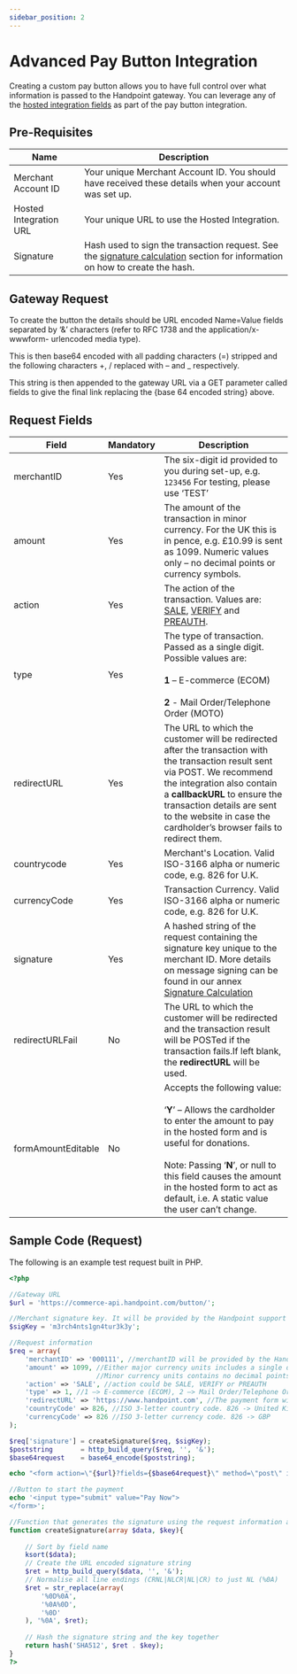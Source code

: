 ```yaml
---
sidebar_position: 2
---
```


# Advanced Pay Button Integration

Creating a custom pay button allows you to have full control over what information is passed to the Handpoint gateway. You can leverage any of the [hosted integration fields](/docs/transactiontypes#transactionRequest) as part of the pay button integration.


## Pre-Requisites

| Name      | Description |
| ----------- | ----------- |
| Merchant Account ID | Your unique Merchant Account ID. You should have received these details when your account was set up. |
| Hosted Integration URL | Your unique URL to use the Hosted Integration. |
| Signature |Hash used to sign the transaction request. See the [signature calculation](/docs/samplecode#signatureCalculation) section for information on how to create the hash.|

## Gateway Request

To create the button the details should be URL encoded Name=Value fields separated by ‘&’ characters (refer to RFC 1738 and the application/x-wwwform- urlencoded media type).

This is then base64 encoded with all padding characters (=) stripped and the following characters +, / replaced with – and _ respectively.

This string is then appended to the gateway URL via a GET parameter called fields to give the final link replacing the {base 64 encoded string} above.


## Request Fields

| Field      | Mandatory | Description |
| ----------- | ----------- | ----------- |
| merchantID | <span class="badge badge--primary">Yes</span> | The six-digit id provided to you during set-up, e.g. `123456` For testing, please use ‘TEST’ |
| amount | <span class="badge badge--primary">Yes</span> | The amount of the transaction in minor currency. For the UK this is in pence, e.g. £10.99 is sent as 1099. Numeric values only – no decimal points or currency symbols. |
| action| <span class="badge badge--primary">Yes</span> | The action of the transaction. Values are: [SALE](/docs/transactiontypes#sale), [VERIFY](/docs/transactiontypes#verify) and [PREAUTH](/docs/transactiontypes#preauth).|
| type | <span class="badge badge--primary">Yes</span> | The type of transaction. Passed as a single digit. Possible values are: <br></br> **1** – E-commerce (ECOM)<br></br> **2** - Mail Order/Telephone Order (MOTO)|
| redirectURL  | <span class="badge badge--primary">Yes</span> | The URL to which the customer will be redirected after the transaction with the transaction result sent via POST. We recommend the integration also contain a **callbackURL** to ensure the transaction details are sent to the website in case the cardholder’s browser fails to redirect them. |
| countrycode | <span class="badge badge--primary">Yes</span> | Merchant's Location. Valid ISO-3166 alpha or numeric code, e.g. 826 for U.K. |
| currencyCode | <span class="badge badge--primary">Yes</span> | Transaction Currency. Valid ISO-3166 alpha or numeric code, e.g. 826 for U.K. |
| signature| <span class="badge badge--primary">Yes</span> |A hashed string of the request containing the signature key unique to the merchant ID. More details on message signing can be found in our annex [Signature Calculation](/docs/samplecode#signatureCalculation)|
| redirectURLFail | No | The URL to which the customer will be redirected and the transaction result will be POSTed if the transaction fails.If left blank, the **redirectURL** will be used. |
| formAmountEditable | No |  Accepts the following value: <br></br> ‘**Y**’ – Allows the cardholder to enter the amount to pay in the hosted form and is useful for donations. <br></br> Note: Passing ‘**N**’, or null to this field causes the amount in the hosted form to act as default, i.e. A static value the user can’t change. |


## Sample Code (Request)

The following is an example test request built in PHP.

```php
<?php

//Gateway URL
$url = 'https://commerce-api.handpoint.com/button/';

//Merchant signature key. It will be provided by the Handpoint support team
$sigKey = 'm3rch4nts1gn4tur3k3y';

//Request information
$req = array(
    'merchantID' => '000111', //merchantID will be provided by the Handpoint support team
    'amount' => 1099, //Either major currency units includes a single decimal point such as ’10.99'. 
                      //Minor currency units contains no decimal points such as ‘1099
    'action' => 'SALE', //action could be SALE, VERIFY or PREAUTH 
    'type' => 1, //1 –> E-commerce (ECOM), 2 –> Mail Order/Telephone Order (MOTO)
    'redirectURL' => 'https://www.handpoint.com', //The payment form will redirect the Customer’s browser to this URL after the transaction has been completed.
    'countryCode' => 826, //ISO 3-letter country code. 826 -> United Kingdom
    'currencyCode' => 826 //ISO 3-letter currency code. 826 -> GBP
);

$req['signature'] = createSignature($req, $sigKey);
$poststring       = http_build_query($req, '', '&');
$base64request    = base64_encode($poststring);

echo "<form action=\"{$url}?fields={$base64request}\" method=\"post\" id=\"custom\">";

//Button to start the payment
echo '<input type="submit" value="Pay Now">
</form>';

//Function that generates the signature using the request information and the merchant signature key
function createSignature(array $data, $key){
    
    // Sort by field name
    ksort($data);
    // Create the URL encoded signature string
    $ret = http_build_query($data, '', '&');
    // Normalise all line endings (CRNL|NLCR|NL|CR) to just NL (%0A) 
    $ret = str_replace(array(
        '%0D%0A',
        '%0A%0D',
        '%0D'
    ), '%0A', $ret);
    
    // Hash the signature string and the key together
    return hash('SHA512', $ret . $key);
}
?>
```